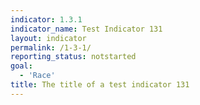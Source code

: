 ```yaml
---
indicator: 1.3.1
indicator_name: Test Indicator 131
layout: indicator
permalink: /1-3-1/
reporting_status: notstarted
goal: 
  - 'Race'
title: The title of a test indicator 131
---
```


